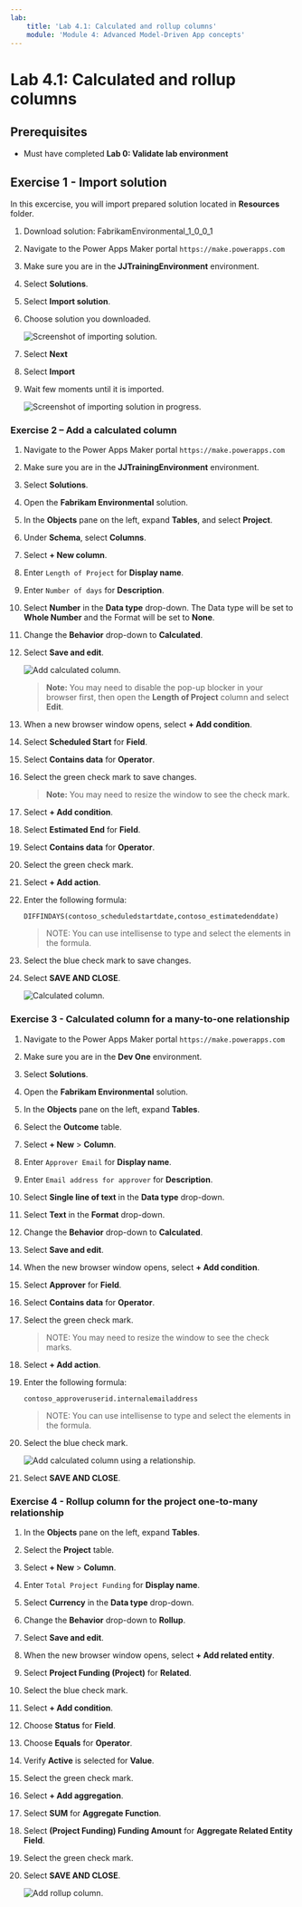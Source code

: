 ```yaml
---
lab:
    title: 'Lab 4.1: Calculated and rollup columns'
    module: 'Module 4: Advanced Model-Driven App concepts'
---
```


# Lab 4.1: Calculated and rollup columns

## Prerequisites

- Must have completed **Lab 0: Validate lab environment**

## Exercise 1 - Import solution


In this excercise, you will import prepared solution located in **Resources** folder.

1. Download solution: FabrikamEnvironmental_1_0_0_1 

1. Navigate to the Power Apps Maker portal `https://make.powerapps.com`

1. Make sure you are in the **JJTrainingEnvironment** environment.

1. Select **Solutions**.

1. Select **Import solution**.

1. Choose solution you downloaded.

    ![Screenshot of importing solution.](../Media/import-solution.png)

1. Select **Next**

1. Select **Import**

1. Wait few moments until it is imported.

    ![Screenshot of importing solution in progress.](../Media/import-solution-inprogress.png)



### Exercise 2  – Add a calculated column 
1.  Navigate to the Power Apps Maker portal `https://make.powerapps.com`

1.  Make sure you are in the **JJTrainingEnvironment** environment.

1.  Select **Solutions**.

1.  Open the **Fabrikam Environmental** solution.

1.  In the **Objects** pane on the left, expand **Tables**, and select **Project**.

1.  Under **Schema**, select **Columns**.

1.  Select **+ New column**.

1.  Enter `Length of Project` for **Display name**.

1.  Enter `Number of days` for **Description**.

1.  Select **Number** in the **Data type** drop-down. The Data type will be set to **Whole Number** and the Format will be set to **None**.

1.  Change the **Behavior** drop-down to **Calculated**.

1.  Select **Save and edit**.

    ![Add calculated column.](../Media/add-calculated-column.png)

    > **Note:** You may need to disable the pop-up blocker in your browser first, then open the **Length of Project** column and select **Edit**.

1.  When a new browser window opens, select **+ Add condition**.

1.  Select **Scheduled Start** for **Field**.

1.  Select **Contains data** for **Operator**.

1.  Select the green check mark to save changes.

    > **Note:** You may need to resize the window to see the check mark.

1.  Select **+ Add condition**.

1.  Select **Estimated End** for **Field**.

1.  Select **Contains data** for **Operator**.

1.  Select the green check mark.

1.  Select **+ Add action**.

1.  Enter the following formula:

    ```DIFFINDAYS(contoso_scheduledstartdate,contoso_estimatedenddate)```

    > NOTE: You can use intellisense to type and select the elements in the formula.

1.  Select the blue check mark to save changes.

1.  Select **SAVE AND CLOSE**.

    ![Calculated column.](../Media/calculated-column.png)

### Exercise 3 -  Calculated column for a many-to-one relationship
1.  Navigate to the Power Apps Maker portal `https://make.powerapps.com`

1.  Make sure you are in the **Dev One** environment.

1.  Select **Solutions**.

1.  Open the **Fabrikam Environmental** solution.

1.  In the **Objects** pane on the left, expand **Tables**.

1.  Select the **Outcome** table.

1.  Select **+ New** > **Column**.

1.  Enter `Approver Email` for **Display name**.

1.  Enter `Email address for approver` for **Description**.

1.  Select **Single line of text** in the **Data type** drop-down.

1.  Select **Text** in the **Format** drop-down.

1.  Change the **Behavior** drop-down to **Calculated**.

1.  Select **Save and edit**.

1.  When the new browser window opens, select **+ Add condition**.

1.  Select **Approver** for **Field**.

1.  Select **Contains data** for **Operator**.

1.  Select the green check mark.

    > NOTE: You may need to resize the window to see the check marks.

1.  Select **+ Add action**.

1.  Enter the following formula:

    `contoso_approveruserid.internalemailaddress`

    > NOTE: You can use intellisense to type and select the elements in the formula.

1.  Select the blue check mark.

    ![Add calculated column using a relationship.](../media/calculated-column-using-relationship.png)

1.  Select **SAVE AND CLOSE**.


### Exercise 4 -  Rollup column for the project one-to-many relationship

1.  In the **Objects** pane on the left, expand **Tables**.

1.  Select the **Project** table.

1.  Select **+ New** > **Column**.

1.  Enter `Total Project Funding` for **Display name**.

1.  Select **Currency** in the **Data type** drop-down.

1.  Change the **Behavior** drop-down to **Rollup**.

1.  Select **Save and edit**.

1.  When the new browser window opens, select **+ Add related entity**.

1.  Select **Project Funding (Project)** for **Related**.

1.  Select the blue check mark.

1.  Select **+ Add condition**.

1.  Choose **Status** for **Field**.

1.  Choose **Equals** for **Operator**.

1.  Verify **Active** is selected for **Value**.

1.  Select the green check mark.

1.  Select **+ Add aggregation**.

1.  Select **SUM** for **Aggregate Function**.

1.  Select **(Project Funding) Funding Amount** for **Aggregate Related Entity Field**.

1.  Select the green check mark.

1.  Select **SAVE AND CLOSE**.

    ![Add rollup column.](../Media/add-rollup-column.png)
